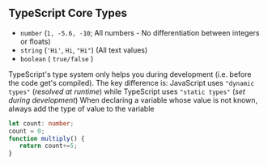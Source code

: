 ## TypeScript Core Types

- `number` (`1, -5.6, -10`; All numbers - No differentiation between integers or floats)
- `string` (`'Hi'`, `Hi`, `"Hi"`) (All text values)
- `boolean` ( `true/false` )


TypeScript's type system only helps you during development (i.e. before the code get's compiled).
The key difference is: JavaScript uses `"dynamic types"` (_resolved at runtime_) while TypeScript uses `"static types"` (_set during development_)
When declaring a variable whose value is not known, always add the type of value to the variable

```ts
let count: number;
count = 0;
function multiply() {
   return count+=5;
}

```
